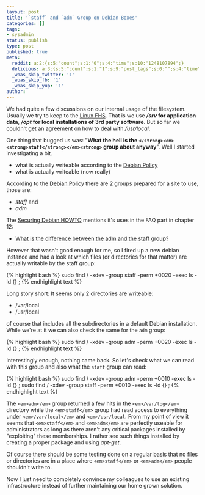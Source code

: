 ```yaml
---
layout: post
title: '`staff` and `adm` Group on Debian Boxes'
categories: []
tags:
- sysadmin
status: publish
type: post
published: true
meta:
  reddit: a:2:{s:5:"count";s:1:"0";s:4:"time";s:10:"1248107894";}
  delicious: a:3:{s:5:"count";s:1:"1";s:9:"post_tags";s:0:"";s:4:"time";s:10:"1248107893";}
  _wpas_skip_twitter: '1'
  _wpas_skip_fb: '1'
  _wpas_skip_yup: '1'
author: 
---
```

We had quite a few discussions on our internal usage of the filesystem. Usually we try to keep to the <a href="http://www.pathname.com/fhs/">Linux FHS</a>. That is we use <em><strong>/srv</strong></em><strong> for application data</strong>, <strong><em>/opt</em> for local installations of 3rd party software</strong>. But so far we couldn't get an agreement on how to deal with <em>/usr/local</em>.

One thing that bugged us was: "<strong>What the hell is the `</strong><em><strong>staff</strong></em><strong>` group about anyway</strong>". Well I started investigating a bit.

* what is actually writeable according to the <a href="http://www.debian.org/doc/debian-policy/">Debian Policy</a>
* what is actually writeable (now really)

According to the <a href="http://www.debian.org/doc/debian-policy/">Debian Policy</a> there are 2 groups prepared for a site to use, those are:

* <em>staff</em> and
* <em>adm</em>

The <a href="http://www.debian.org/doc/manuals/securing-debian-howto/">Securing Debian HOWTO</a> mentions it's uses in the FAQ part in chapter 12:

* <a href="http://www.debian.org/doc/manuals/securing-debian-howto/ch12.en.html#s12.1.12.3">What is the difference between the adm and the staff group?</a>

However that wasn't good enough for me, so I fired up a new debian instance and had a look at which files (or directories for that matter) are actually writable by the staff group:

{% highlight bash %}
sudo find / -xdev -group staff -perm +0020 -exec ls -ld {} \;
{% endhighlight text %}

Long story short: It seems only 2 directories are writeable:

* /var/local
* /usr/local

of course that includes all the subdirectories in a default Debian installation. While we're at it we can also check the same for the `adm` group:

{% highlight bash %}
sudo find / -xdev -group adm -perm +0020 -exec ls -ld {} \;
{% endhighlight text %}

Interestingly enough, nothing came back. So let's check what we can read with this group and also what the `staff` group can read:

{% highlight bash %}
sudo find / -xdev -group adm -perm +0010 -exec ls -ld {} \;
sudo find / -xdev -group staff -perm +0010 -exec ls -ld {} \;
{% endhighlight text %}

The `<em>adm</em>` group returned a few hits in the `<em>/var/log</em>` directory while the `<em>staff</em>` group had read access to everything under `<em>/var/local</em>` and `<em>/usr/local`</em>. From my point of view it seems that `<em>staff</em>` and `<em>adm</em>` are perfectly useable for administrators as long as there aren't any critical packages installed by "exploiting" these memberships. I rather see such things installed by creating a proper package and using <em>apt-get</em>.

Of course there should be some testing done on a regular basis that no files or directories are in a place where `<em>staff</em>` or `<em>adm</em>` people shouldn't write to.

Now I just need to completely convince my colleagues to use an existing infrastructure instead of further maintaining our home grown solution.

